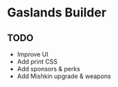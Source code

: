 # Gaslands Builder

## TODO

- Improve UI
- Add print CSS
- Add sponsors & perks
- Add Mishkin upgrade & weapons
